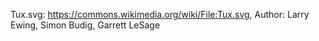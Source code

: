 Tux.svg: https://commons.wikimedia.org/wiki/File:Tux.svg, Author: Larry Ewing, Simon Budig, Garrett LeSage
